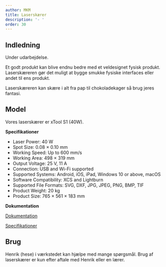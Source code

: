 ```yaml
---
author: MKM
title: Laserskærer 
description: '- '
order: 30
---
```

## Indledning
Under udarbejdelse.

Et godt produkt kan blive endnu bedre med et veldesignet fysisk produkt. Laserskæreren gør det muligt at bygge smukke fysiske interfaces eller andet til ens produkt.

Laserskæreren kan skære i alt fra pap til chokoladekager så brug jeres fantasi.

## Model
Vores laserskærer er xTool S1 (40W).

**Specifikationer**
- Laser Power: 40 W
- Spot Size: 0.08 × 0.10 mm
- Working Speed: Up to 600 mm/s
- Working Area: 498 × 319 mm
- Output Voltage: 25 V, 11 A
- Connection: USB and Wi-Fi supported
- Supported Systems: Android, iOS, iPad, Windows 10 or above, macOS
- Software Compatibility: XCS and Lightburn
- Supported File Formats: SVG, DXF, JPG, JPEG, PNG, BMP, TIF
- Product Weight: 20 kg
- Product Size: 765 × 561 × 183 mm

**Dokumentation**

[Dokumentation](https://www.xtool.eu/products/xtool-s1-laser-cutter)

[Specifikationer](https://support.xtool.com/search-result?q=xtool+s1)



## Brug
Henrik (hese) i værkstedet kan hjælpe med mange spørgsmål. 
Brug af laserskærer er kun efter aftale med Henrik eller en lærer.





